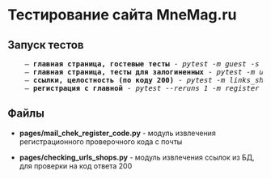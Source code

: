 <h1>Тестирование сайта MneMag.ru</h1>


<h2>Запуск тестов</h2>
<pre>
    — <b>главная страница, гостевые тесты</b> - <i>pytest -m guest -s -v --tb=line --browser_name=chrome --lang=ru test_main_page.py</i>
    — <b>главная страница, тесты для залогиненных</b> - <i>pytest -m user -s -v --tb=line --browser_name=chrome --lang=ru test_main_page.py</i>
    — <b>ссылки, целостность (по коду 200)</b> - <i>pytest -m links_shops -s -v --tb=line test_shop_page.py</i>
    — <b>регистрация с главной</b> - <i>pytest --reruns 1 -m register -s -v --tb=line test_main_page.py</i>
</pre>

<h2>Файлы</h2>
<ul>
<li><p><b>pages/mail_chek_register_code.py</b> - модуль извлечения регистрационного проверочного кода с почты</li>
<li><b>pages/checking_urls_shops.py</b> - модуль извлечения ссылок из БД, для проверки на код ответа 200</li>
</ul>  